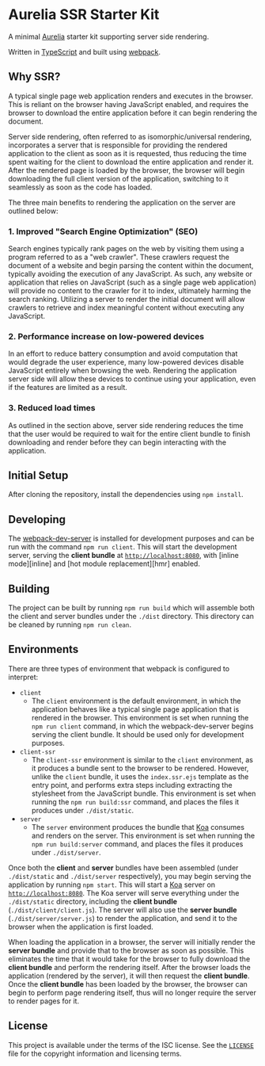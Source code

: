 # Aurelia SSR Starter Kit

A minimal [Aurelia][aurelia] starter kit supporting server side rendering.

Written in [TypeScript][typescript] and built using [webpack][webpack].

## Why SSR?

A typical single page web application renders and executes in the browser. This
is reliant on the browser having JavaScript enabled, and requires the browser
to download the entire application before it can begin rendering the document.

Server side rendering, often referred to as isomorphic/universal rendering,
incorporates a server that is responsible for providing the rendered
application to the client as soon as it is requested, thus reducing the time
spent waiting for the client to download the entire application and render it.
After the rendered page is loaded by the browser, the browser will begin
downloading the full client version of the application, switching to it
seamlessly as soon as the code has loaded.

The three main benefits to rendering the application on the server are outlined
below:


### 1. Improved "Search Engine Optimization" (SEO)
Search engines typically rank pages on the web by visiting them using a program
referred to as a "web crawler". These crawlers request the document of a
website and begin parsing the content within the document, typically avoiding
the execution of any JavaScript. As such, any website or application that
relies on JavaScript (such as a single page web application) will provide no
content to the crawler for it to index, ultimately harming the search ranking.
Utilizing a server to render the initial document will allow crawlers to
retrieve and index meaningful content without executing any JavaScript.

### 2. Performance increase on low-powered devices
In an effort to reduce battery consumption and avoid computation that would
degrade the user experience, many low-powered devices disable JavaScript
entirely when browsing the web. Rendering the application server side will
allow these devices to continue using your application, even if the features
are limited as a result.

### 3. Reduced load times
As outlined in the section above, server side rendering reduces the time that
the user would be required to wait for the entire client bundle to finish
downloading and render before they can begin interacting with the application. 

## Initial Setup

After cloning the repository, install the dependencies using `npm install`.

## Developing

The [webpack-dev-server][dev-server] is installed for development purposes and
can be run with the command `npm run client`. This will start the development
server, serving the **client bundle** at [`http://localhost:8080`][localhost],
with [inline mode][inline] and [hot module replacement][hmr] enabled.

## Building

The project can be built by running `npm run build` which will assemble both
the client and server bundles under the `./dist` directory. This directory can
be cleaned by running `npm run clean`.

## Environments

There are three types of environment that webpack is configured to interpret:

- `client`
    - The `client` environment is the default environment, in which the
    application behaves like a typical single page application that is rendered
    in the browser. This environment is set when running the `npm run client`
    command, in which the webpack-dev-server begins serving the client bundle. 
    It should be used only for development purposes.
- `client-ssr`
    - The `client-ssr` environment is similar to the `client` environment, as
    it produces a bundle sent to the browser to be rendered. However, unlike
    the `client` bundle, it uses the `index.ssr.ejs` template as the entry
    point, and performs extra steps including extracting the stylesheet from
    the JavaScript bundle. This environment is set when running the
    `npm run build:ssr` command, and places the files it produces under
    `./dist/static`.
- `server`
    - The `server` environment produces the bundle that [Koa][koa] consumes and
    renders on the server. This environment is set when running the
    `npm run build:server` command, and places the files it produces under
    `./dist/server`.
  
Once both the **client** and **server** bundles have been assembled (under
`./dist/static` and `./dist/server` respectively), you may begin serving the 
application by running `npm start`. This will start a [Koa][koa] server on 
[`http://localhost:8080`][localhost]. The Koa server will serve everything
under the `./dist/static` directory, including the **client bundle**
(`./dist/client/client.js`). The server will also use the **server bundle**
(`./dist/server/server.js`) to render the application, and send it to the
browser when the application is first loaded.

When loading the application in a browser, the server will initially render the
**server bundle** and provide that to the browser as soon as possible. This
eliminates the time that it would take for the browser to fully download the
**client bundle** and perform the rendering itself. After the browser loads the
application (rendered by the server), it will then request the **client
bundle**. Once the **client bundle** has been loaded by the browser, the
browser can begin to perform page rendering itself, thus will no longer require
the server to render pages for it.

## License

This project is available under the terms of the ISC license. See the
[`LICENSE`](LICENSE) file for the copyright information and licensing terms.

[aurelia]: https://aurelia.io/
[webpack]: https://webpack.js.org/
[typescript]: https://www.typescriptlang.org/
[dev-server]: https://github.com/webpack/webpack-dev-server
[localhost]: http://localhost:8080
[watch-mode]: https://webpack.js.org/configuration/watch/
[koa]: http://koajs.com/
